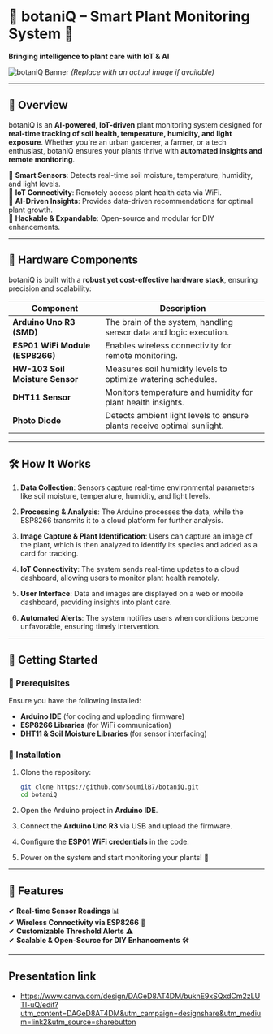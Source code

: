 # 🌱 botaniQ – Smart Plant Monitoring System 🌿  

**Bringing intelligence to plant care with IoT & AI**  

![botaniQ Banner](https://via.placeholder.com/1200x400?text=botaniQ+-+Smart+Plant+Monitoring) *(Replace with an actual image if available)*  

---

## 🚀 Overview  

botaniQ is an **AI-powered, IoT-driven** plant monitoring system designed for **real-time tracking of soil health, temperature, humidity, and light exposure**. Whether you're an urban gardener, a farmer, or a tech enthusiast, botaniQ ensures your plants thrive with **automated insights and remote monitoring**.  

🔹 **Smart Sensors**: Detects real-time soil moisture, temperature, humidity, and light levels.  
🔹 **IoT Connectivity**: Remotely access plant health data via WiFi.  
🔹 **AI-Driven Insights**: Provides data-driven recommendations for optimal plant growth.  
🔹 **Hackable & Expandable**: Open-source and modular for DIY enhancements.  

---

## 🔧 Hardware Components  

botaniQ is built with a **robust yet cost-effective hardware stack**, ensuring precision and scalability:  

| Component  | Description |
|------------|------------|
| **Arduino Uno R3 (SMD)** | The brain of the system, handling sensor data and logic execution. |
| **ESP01 WiFi Module (ESP8266)** | Enables wireless connectivity for remote monitoring. |
| **HW-103 Soil Moisture Sensor** | Measures soil humidity levels to optimize watering schedules. |
| **DHT11 Sensor** | Monitors temperature and humidity for plant health insights. |
| **Photo Diode** | Detects ambient light levels to ensure plants receive optimal sunlight. |

---

## 🛠️ How It Works  

1. **Data Collection**: Sensors capture real-time environmental parameters like soil moisture, temperature, humidity, and light levels.  

2. **Processing & Analysis**: The Arduino processes the data, while the ESP8266 transmits it to a cloud platform for further analysis.  

3. **Image Capture & Plant Identification**: Users can capture an image of the plant, which is then analyzed to identify its species and added as a card for tracking.  

4. **IoT Connectivity**: The system sends real-time updates to a cloud dashboard, allowing users to monitor plant health remotely.  

5. **User Interface**: Data and images are displayed on a web or mobile dashboard, providing insights into plant care.  

6. **Automated Alerts**: The system notifies users when conditions become unfavorable, ensuring timely intervention.  
  

---

## 🚀 Getting Started  

### 🔹 Prerequisites  

Ensure you have the following installed:  

- **Arduino IDE** (for coding and uploading firmware)  
- **ESP8266 Libraries** (for WiFi communication)  
- **DHT11 & Soil Moisture Libraries** (for sensor interfacing)  

### 🔹 Installation  

1. Clone the repository:  

   ```bash
   git clone https://github.com/SoumilB7/botaniQ.git
   cd botaniQ
   ```
 2. Open the Arduino project in **Arduino IDE**.  

3. Connect the **Arduino Uno R3** via USB and upload the firmware.  

4. Configure the **ESP01 WiFi credentials** in the code.  

5. Power on the system and start monitoring your plants! 🌿  

---

## 📌 Features  

✔ **Real-time Sensor Readings** 📊  
✔ **Wireless Connectivity via ESP8266** 📡  
✔ **Customizable Threshold Alerts** ⚠  
✔ **Scalable & Open-Source for DIY Enhancements** 🛠  

---

## Presentation link 
- https://www.canva.com/design/DAGeD8AT4DM/buknE9xSQxdCm2zLUTl-uQ/edit?utm_content=DAGeD8AT4DM&utm_campaign=designshare&utm_medium=link2&utm_source=sharebutton
